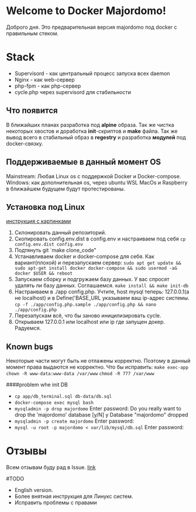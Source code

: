 # Welcome to Docker Majordomo!

Доброго дня. Это предварительная версия majordomo под docker с правильным стеком.

# Stack
 - Supervisord - как центральный процесс запуска всех daemon
 - Nginx - как web-сервер
 - php-fpm - как php-сервер
 - cycle.php через supervisord для стабильности

## Что появится

В ближайших планах разработка под **alpine** образа. Так же чистка некоторых хвостов  и доработка **init**-скриптов и **make** файла. Так же вывод всего в стабильный образ в **regestry** и разработка **модулей** под docker-связку.

## Поддерживаемые в данный момент OS

Mainstream: Любая Linux os с поддержкой Docker и Docker-compose.
Windows: как дополнительная os, через ubuntu WSL
MacOs и Raspberry в ближайшем будущем будут протестированы.

## Установка под Linux

[инструкция с картинками](https://kb.mjdm.ru/%D1%83%D1%81%D1%82%D0%B0%D0%BD%D0%BE%D0%B2%D0%BA%D0%B0-majordomo-%D0%B2-docker/)

1. Склонировать данный репозиторий.
 2. Скопировать config.env.dist в config.env и настраиваем под себя
    `cp config.env.dist config.env`
3. Подтянуть git
    `make clone_code"
4. Устанавливаем docker и docker-compose для себя. Как вариант(плохой) и перезапускаем сервер:
    `sudo apt get update && sudo apt-get install docker docker-compose && sudo usermod -aG docker $USER && reboot`
5. Запускаем сборку и подгружаем базу данных. У вас спросят удалять ли базу данных. Соглашаемся.
    `make install && make init-db`
6. Настраиваем в ./app config.php. Учтите, host mysql теперь: 127.0.0.1(а не localhost) и в Define('BASE_URL указываем ваш ip-адрес системы.
    `cp -f ./app/config.php.sample ./app/config.php && nano ./app/config.php`
7. Перезапускам всё, что бы заново иницилизировать cycle.
8. Открываем 127.0.0.1 или localhost или ip где запущен докер. Радуемся.

## Known bugs
Некоторые части могут быть не отлажены корректно. Поэтому в данный момент права выдаются не корректно. Что бы исправить:
`make exec-app`
`chown -R www-data:www-data /var/www`
`chmod -R 777 /var/www`

####problem whe init DB
- `cp app/db_terminal.sql db-data/db.sql`
- `docker-compose exec mysql bash`
- `mysqladmin -p drop majordomo`
            Enter password:
            Do you really want to drop the 'majordomo' database [y/N] y
            Database "majordomo" dropped
- `mysqladmin -p create majordomo`
        Enter password:
- `mysql -u root -p majordomo < var/lib/mysql/db.sql`
Enter password:

# Отзывы
Всем отзывам буду рад в Issue.
[link](https://github.com/A-SOM/docker-majordomo)

#TODO
- English version.
- Более внятная инструкция для Линукс систем.
- Исправить проблемы с правами